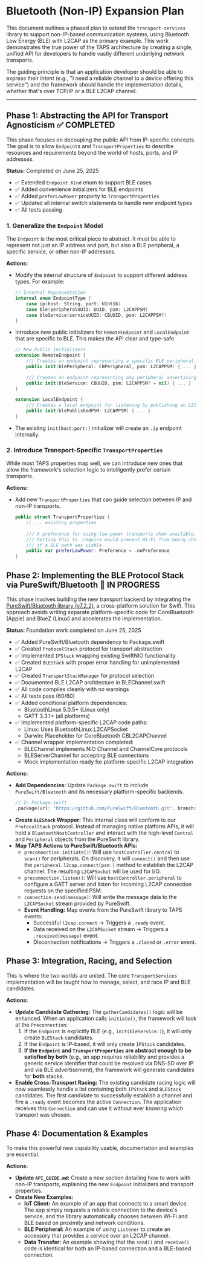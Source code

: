 # Bluetooth (Non-IP) Expansion Plan

This document outlines a phased plan to extend the `transport-services` library to support non-IP-based communication systems, using Bluetooth Low Energy (BLE) with L2CAP as the primary example. This work demonstrates the true power of the TAPS architecture by creating a single, unified API for developers to handle vastly different underlying network transports.

The guiding principle is that an application developer should be able to express their *intent* (e.g., "I need a reliable channel to a device offering this service") and the framework should handle the implementation details, whether that's over TCP/IP or a BLE L2CAP channel.

---

## Phase 1: Abstracting the API for Transport Agnosticism ✅ COMPLETED

This phase focuses on decoupling the public API from IP-specific concepts. The goal is to allow `Endpoint`s and `TransportProperties` to describe resources and requirements beyond the world of hosts, ports, and IP addresses.

**Status:** Completed on June 25, 2025
- ✅ Extended `Endpoint.Kind` enum to support BLE cases
- ✅ Added convenience initializers for BLE endpoints
- ✅ Added `preferLowPower` property to `TransportProperties`
- ✅ Updated all internal switch statements to handle new endpoint types
- ✅ All tests passing

### 1. Generalize the `Endpoint` Model

The `Endpoint` is the most critical piece to abstract. It must be able to represent not just an IP address and port, but also a BLE peripheral, a specific service, or other non-IP addresses.

**Actions:**
-   Modify the internal structure of `Endpoint` to support different address types. For example:
    ```swift
    // Internal Representation
    internal enum EndpointType {
        case ip(host: String, port: UInt16)
        case ble(peripheralUUID: UUID, psm: L2CAPPSM)
        case bleService(serviceUUID: CBUUID, psm: L2CAPPSM?)
    }
    ```
-   Introduce new public initializers for `RemoteEndpoint` and `LocalEndpoint` that are specific to BLE. This makes the API clear and type-safe.
    ```swift
    // New Public Initializers
    extension RemoteEndpoint {
        /// Creates an endpoint representing a specific BLE peripheral.
        public init(blePeripheral: CBPeripheral, psm: L2CAPPSM) { ... }

        /// Creates an endpoint representing any peripheral advertising a specific service.
        public init(bleService: CBUUID, psm: L2CAPPSM? = nil) { ... }
    }

    extension LocalEndpoint {
        /// Creates a local endpoint for listening by publishing an L2CAP channel.
        public init(blePublishedPSM: L2CAPPSM) { ... }
    }
    ```
-   The existing `init(host:port:)` initializer will create an `.ip` endpoint internally.

### 2. Introduce Transport-Specific `TransportProperties`

While most TAPS properties map well, we can introduce new ones that allow the framework's selection logic to intelligently prefer certain transports.

**Actions:**
-   Add new `TransportProperties` that can guide selection between IP and non-IP transports.
    ```swift
    public struct TransportProperties {
        // ... existing properties
        
        /// A preference for using low-power transports when available.
        /// Setting this to .require would prevent Wi-Fi from being chosen
        /// if a BLE path was viable.
        public var preferLowPower: Preference = .noPreference
    }
    ```

## Phase 2: Implementing the BLE Protocol Stack via PureSwift/Bluetooth 🚧 IN PROGRESS

This phase involves building the new transport backend by integrating the [PureSwift/Bluetooth library (v7.2.2)](https://github.com/PureSwift/Bluetooth), a cross-platform solution for Swift. This approach avoids writing separate platform-specific code for CoreBluetooth (Apple) and BlueZ (Linux) and accelerates the implementation.

**Status:** Foundation work completed on June 25, 2025
- ✅ Added PureSwift/Bluetooth dependency to Package.swift
- ✅ Created `ProtocolStack` protocol for transport abstraction
- ✅ Implemented `IPStack` wrapping existing SwiftNIO functionality
- ✅ Created `BLEStack` with proper error handling for unimplemented L2CAP
- ✅ Created `TransportStackManager` for protocol selection
- ✅ Documented BLE L2CAP architecture in BLEChannel.swift
- ✅ All code compiles cleanly with no warnings
- ✅ All tests pass (60/60)
- ✅ Added conditional platform dependencies:
  - BluetoothLinux 5.0.5+ (Linux only)
  - GATT 3.3.1+ (all platforms)
- ✅ Implemented platform-specific L2CAP code paths:
  - Linux: Uses BluetoothLinux.L2CAPSocket
  - Darwin: Placeholder for CoreBluetooth CBL2CAPChannel
- ✅ Channel wrapper implementation completed:
  - BLEChannel implements NIO Channel and ChannelCore protocols
  - BLEServerChannel for accepting BLE connections
  - Mock implementation ready for platform-specific L2CAP integration

**Actions:**
-   **Add Dependencies:** Update `Package.swift` to include `PureSwift/Bluetooth` and its necessary platform-specific backends.
    ```swift
    // In Package.swift
    .package(url: "https://github.com/PureSwift/Bluetooth.git", branch: "master"),

    ```
-   **Create `BLEStack` Wrapper:** This internal class will conform to our `ProtocolStack` protocol. Instead of managing native platform APIs, it will hold a `BluetoothHostController` and interact with the high-level `Central` and `Peripheral` objects from the PureSwift library.
-   **Map TAPS Actions to PureSwift/Bluetooth APIs:**
    -   `preconnection.initiate()`: Will use `hostController.central` to `scan()` for peripherals. On discovery, it will `connect()` and then use the `peripheral.l2cap.connect(psm:)` method to establish the L2CAP channel. The resulting `L2CAPSocket` will be used for I/O.
    -   `preconnection.listen()`: Will use `hostController.peripheral` to configure a GATT server and listen for incoming L2CAP connection requests on the specified PSM.
    -   `connection.send(message)`: Will write the message data to the `L2CAPSocket` stream provided by PureSwift.
    -   **Event Handling:** Map events from the PureSwift library to TAPS events:
        -   Successful `l2cap.connect` -> Triggers a `.ready` event.
        -   Data received on the `L2CAPSocket` stream -> Triggers a `.received(message)` event.
        -   Disconnection notifications -> Triggers a `.closed` or `.error` event.

## Phase 3: Integration, Racing, and Selection

This is where the two worlds are united. The core `TransportServices` implementation will be taught how to manage, select, and race IP and BLE candidates.

**Actions:**
-   **Update Candidate Gathering:** The `gatherCandidates()` logic will be enhanced. When an application calls `initiate()`, the framework will look at the `Preconnection`:
    1.  If the `Endpoint` is explicitly BLE (e.g., `init(bleService:)`), it will only create `BLEStack` candidates.
    2.  If the `Endpoint` is IP-based, it will only create `IPStack` candidates.
    3.  **If the `Endpoint` and `TransportProperties` are abstract enough to be satisfied by both** (e.g., an app requires reliability and provides a generic service identifier that could be resolved via DNS-SD over IP and via BLE advertisement), the framework will generate candidates for **both** stacks.
-   **Enable Cross-Transport Racing:** The existing candidate racing logic will now seamlessly handle a list containing both `IPStack` and `BLEStack` candidates. The first candidate to successfully establish a channel and fire a `.ready` event becomes the active `Connection`. The application receives this `Connection` and can use it without ever knowing which transport was chosen.

## Phase 4: Documentation & Examples

To make this powerful new capability usable, documentation and examples are essential.

**Actions:**
-   **Update `API_GUIDE.md`:** Create a new section detailing how to work with non-IP transports, explaining the new `Endpoint` initializers and transport properties.
-   **Create New Examples:**
    -   **IoT Client:** An example of an app that connects to a smart device. The app simply requests a reliable connection to the device's service, and the library automatically chooses between Wi-Fi and BLE based on proximity and network conditions.
    -   **BLE Peripheral:** An example of using `Listener` to create an accessory that provides a service over an L2CAP channel.
    -   **Data Transfer:** An example showing that the `send()` and `receive()` code is identical for both an IP-based connection and a BLE-based connection. 